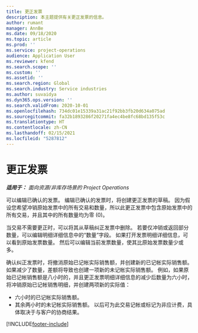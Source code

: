 ```yaml
---
title: 更正发票
description: 本主题提供有关更正发票的信息。
author: rumant
manager: AnnBe
ms.date: 09/18/2020
ms.topic: article
ms.prod: ''
ms.service: project-operations
audience: Application User
ms.reviewer: kfend
ms.search.scope: ''
ms.custom: ''
ms.assetid: ''
ms.search.region: Global
ms.search.industry: Service industries
ms.author: suvaidya
ms.dyn365.ops.version: ''
ms.search.validFrom: 2020-10-01
ms.openlocfilehash: 734dc01e15339a31ac21f92bb3fb20d634a075ad
ms.sourcegitcommit: fa32b1893286f20271fa4ec4be8fc68bd135f53c
ms.translationtype: HT
ms.contentlocale: zh-CN
ms.lasthandoff: 02/15/2021
ms.locfileid: "5287812"
---
```

# <a name="corrected-invoices"></a>更正发票

_**适用于：** 面向资源/非库存场景的 Project Operations_

可以编辑已确认的发票。 编辑已确认的发票时，将创建更正发票的草稿。 因为假设您希望冲销原始发票中的所有交易和数量，所以此更正发票中包含原始发票中的所有交易，并且其中的所有数量均为零 (0)。

当交易不需要更正时，可以将其从草稿纠正发票中删除。 若要仅冲销或返回部分数量，可以编辑明细详细信息中的“数量”字段。 如果打开发票明细详细信息，可以看到原始发票数量。 然后可以编辑当前发票数量，使其比原始发票数量少或多。

确认纠正发票时，将撤消原始已记帐实际销售额，并创建新的已记帐实际销售额。 如果减少了数量，差额将导致也创建一项新的未记帐实际销售额。 例如，如果原始已记帐销售额是八小时的，并且更正发票明细详细信息的减少后数量为六小时，将冲销原始已记帐销售明细，并创建两项新的实际值：

- 六小时的已记帐实际销售额。
- 其余两小时的未记帐实际销售额。 以后可为此交易记帐或标记为非应计费，具体取决于与客户的协商结果。


[!INCLUDE[footer-include](../includes/footer-banner.md)]